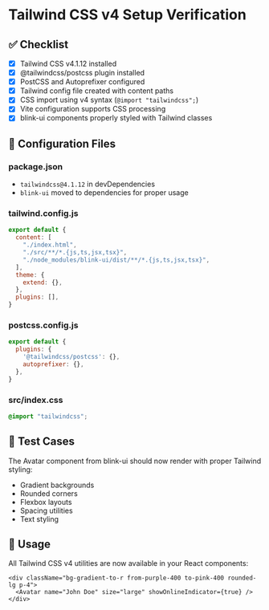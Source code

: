 # Tailwind CSS v4 Setup Verification

## ✅ Checklist

- [x] Tailwind CSS v4.1.12 installed
- [x] @tailwindcss/postcss plugin installed
- [x] PostCSS and Autoprefixer configured
- [x] Tailwind config file created with content paths
- [x] CSS import using v4 syntax (`@import "tailwindcss";`)
- [x] Vite configuration supports CSS processing
- [x] blink-ui components properly styled with Tailwind classes

## 📁 Configuration Files

### package.json
- `tailwindcss@4.1.12` in devDependencies
- `blink-ui` moved to dependencies for proper usage

### tailwind.config.js
```js
export default {
  content: [
    "./index.html",
    "./src/**/*.{js,ts,jsx,tsx}",
    "./node_modules/blink-ui/dist/**/*.{js,ts,jsx,tsx}",
  ],
  theme: {
    extend: {},
  },
  plugins: [],
}
```

### postcss.config.js
```js
export default {
  plugins: {
    '@tailwindcss/postcss': {},
    autoprefixer: {},
  },
}
```

### src/index.css
```css
@import "tailwindcss";
```

## 🧪 Test Cases

The Avatar component from blink-ui should now render with proper Tailwind styling:
- Gradient backgrounds
- Rounded corners
- Flexbox layouts
- Spacing utilities
- Text styling

## 🚀 Usage

All Tailwind CSS v4 utilities are now available in your React components:

```tsx
<div className="bg-gradient-to-r from-purple-400 to-pink-400 rounded-lg p-4">
  <Avatar name="John Doe" size="large" showOnlineIndicator={true} />
</div>
```
